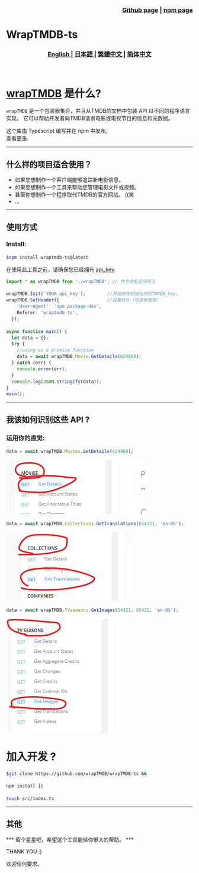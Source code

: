 
<h3 align="right">
<a href="https://github.com/wrapTMDB/wrapTMDB-ts">Github page</a> |
<a href="https://www.npmjs.com/package/wraptmdb-ts">npm page</a>  
</h3>


# WrapTMDB-ts  
<h3>
<p align="center">
<a href="/docs/README.md"> English </a>|
<a href="/docs/README_ja.md"> 日本語 </a>|
<a href="/docs/README_zh-tw.md"> 繁體中文 </a>|
<a href="/docs/README_zh-ch.md"> 简体中文 </a>
</p>
</h3>
<br/>

# [wrapTMDB](https://github.com/wrapTMDB/wrapTMDB) 是什么?

```wrapTMDB``` 是一个包装器集合，并且从TMDB的文档中包装  API 以不同的程序语言实现。
它可以帮助开发者向TMDB请求电影或电视节目的信息和元数据。<br/>

这个库由 Typescript 编写并在 npm 中发布,<br/>
查看[更多](https://github.com/wrapTMDB/wrapTMDB).
___
## 什么样的项目适合使用？

- 如果您想制作一个客户端能够追踪新电影信息。
- 如果您想制作一个工具来帮助您管理电影文件或视频。
- 甚至你想制作一个程序取代TMDB的官方网站。 ((笑
- ...

___
## 使用方式

### Install:

```bash
$npm install wraptmdb-ts@latest
```

在使用此工具之前，请确保您已经拥有 [api_key](https://developers.themoviedb.org/3/getting-started/authentication).
<br/>

``` Typescript
import * as wrapTMDB from './wrapTMDB'; // 作为命名空间导入

wrapTMDB.Init('YOUR api_key');        //开始前先初始化你的TOKEN_key。
wrapTMDB.SetHeader({                  //设置标头（可选但推荐）
    'User-Agent': 'npm package-dev',
    Referer: 'wraptmdb-ts',
  });

async function main() {
  let data = {};
  try {
    //using as a promise function
    data = await wrapTMDB.Movie.GetDetails(624860); 
  } catch (err) {
    console.error(err);
  }
  console.log(JSON.stringify(data));
}
main();
```
___

## 我该如何识别这些 API ?

### 运用你的直觉:

```Typescript
data = await wrapTMDB.Movies.GetDetails(624860);
```
![alt text](172714.png)

```Typescript
data = await wrapTMDB.Collections.GetTranslations(654321, 'en-US');
```
![alt text](172927.png)

```Typescript
data = await wrapTMDB.TVseasons.GetImages(54321, 65421, 'en-US');
```
![alt text](172331.png)



# 加入开发 ?
```bash
$git clone https://github.com/wrapTMDB/wrapTMDB-ts &&

npm install ||

touch src/index.ts 
```

___
## 其他

*** 留个星星吧，希望这个工具能给你很大的帮助。 ***

THANK YOU :)

欢迎任何要求。